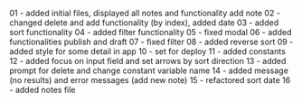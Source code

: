 
01 - added initial files, displayed all notes and functionality add note
02 - changed delete and add functionality (by index), added date
03 - added sort functionality
04 - added filter functionality
05 - fixed modal
06 - added functionalities publish and draft
07 - fixed filter
08 - added reverse sort
09 - added style for some detail in app 
10 - set for deploy
11 - added constants
12 - added focus on input field and set arrows by sort direction
13 - added prompt for delete and change constant variable name
14 - added message (no results) and error messages (add new note)
15 - refactored sort date
16 - added notes file
